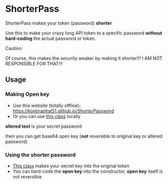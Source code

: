 # ShorterPass
ShorterPass makes your token (password) **shorter**

Use this to make your crazy long API token to a specific password **without hard-coding** the actual password or token.

> [!CAUTION]
> Of course, this makes the security weaker by making it shorter!!!
> I AM NOT RESPONSIBLE FOR THAT!!!

## Usage
### Making Open key
- Use this website (totally offline): https://konbraphat51.github.io/ShorterPassword
- Or you can use [this class](./PassDiffuser.js) locally

**altered text** is your secret password

then you can get base64 open key (**not** reversible to original key or altered password)

### Using the shorter password
- [This class](./PassReverser.js) makes your secret key into the original token
- You can hard-code the **open key** into the constructor, **open key** itself is not reversible
